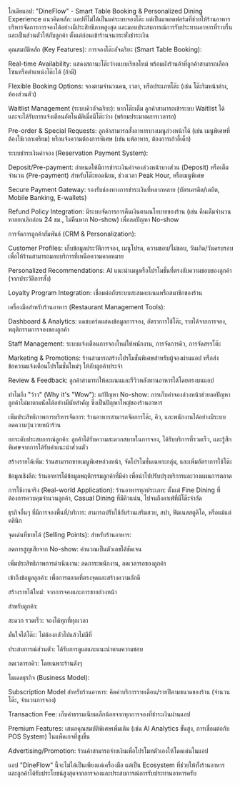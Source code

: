 ไอเดียแอป: "DineFlow" - Smart Table Booking & Personalized Dining Experience
แนวคิดหลัก: แอปที่ไม่ได้เป็นแค่ระบบจองโต๊ะ แต่เป็นแพลตฟอร์มที่ช่วยให้ร้านอาหารบริหารจัดการการจองได้อย่างมีประสิทธิภาพสูงสุด และมอบประสบการณ์การรับประทานอาหารที่ราบรื่นและเป็นส่วนตัวให้กับลูกค้า ตั้งแต่ก่อนเข้าร้านจนกระทั่งชำระเงิน

คุณสมบัติหลัก (Key Features):
การจองโต๊ะอัจฉริยะ (Smart Table Booking):

Real-time Availability: แสดงสถานะโต๊ะว่างแบบเรียลไทม์ พร้อมผังร้านค้าที่ลูกค้าสามารถเลือกโซนหรือตำแหน่งโต๊ะได้ (ถ้ามี)

Flexible Booking Options: จองตามจำนวนคน, เวลา, หรือประเภทโต๊ะ (เช่น โต๊ะริมหน้าต่าง, ห้องส่วนตัว)

Waitlist Management (ระบบคิวอัจฉริยะ): หากโต๊ะเต็ม ลูกค้าสามารถเข้าระบบ Waitlist ได้ และจะได้รับการแจ้งเตือนอัตโนมัติเมื่อมีโต๊ะว่าง (พร้อมประมาณการเวลารอ)

Pre-order & Special Requests: ลูกค้าสามารถสั่งอาหารบางเมนูล่วงหน้าได้ (เช่น เมนูพิเศษที่ต้องใช้เวลาเตรียม) หรือแจ้งความต้องการพิเศษ (เช่น แพ้อาหาร, ต้องการเก้าอี้เด็ก)

ระบบชำระเงินค่าจอง (Reservation Payment System):

Deposit/Pre-payment: กำหนดให้มีการชำระเงินค่าจองล่วงหน้าบางส่วน (Deposit) หรือเต็มจำนวน (Pre-payment) สำหรับโต๊ะยอดนิยม, ช่วงเวลา Peak Hour, หรือเมนูพิเศษ

Secure Payment Gateway: รองรับช่องทางการชำระเงินที่หลากหลาย (บัตรเครดิต/เดบิต, Mobile Banking, E-wallets)

Refund Policy Integration: มีระบบจัดการการคืนเงินตามนโยบายของร้าน (เช่น คืนเต็มจำนวนหากยกเลิกก่อน 24 ชม., ไม่คืนหาก No-show) เพื่อลดปัญหา No-show

การจัดการลูกค้าสัมพันธ์ (CRM & Personalization):

Customer Profiles: เก็บข้อมูลประวัติการจอง, เมนูโปรด, ความชอบ/ไม่ชอบ, วันเกิด/วันครบรอบ เพื่อให้ร้านสามารถมอบบริการที่เหนือความคาดหมาย

Personalized Recommendations: AI แนะนำเมนูหรือโปรโมชั่นที่ตรงกับความชอบของลูกค้า (จากประวัติการสั่ง)

Loyalty Program Integration: เชื่อมต่อกับระบบสะสมคะแนนหรือสมาชิกของร้าน

เครื่องมือสำหรับร้านอาหาร (Restaurant Management Tools):

Dashboard & Analytics: แดชบอร์ดแสดงข้อมูลการจอง, อัตราการใช้โต๊ะ, รายได้จากการจอง, พฤติกรรมการจองของลูกค้า

Staff Management: ระบบแจ้งเตือนการจองใหม่ให้พนักงาน, การจัดการคิว, การจัดสรรโต๊ะ

Marketing & Promotions: ร้านสามารถสร้างโปรโมชั่นพิเศษสำหรับผู้จองผ่านแอป หรือส่งข้อความแจ้งเตือนโปรโมชั่นใหม่ๆ ให้กับลูกค้าประจำ

Review & Feedback: ลูกค้าสามารถให้คะแนนและรีวิวหลังทานอาหารได้โดยตรงบนแอป

ทำไมถึง "ว้าว" (Why it's "Wow"):
แก้ปัญหา No-show: การเก็บค่าจองล่วงหน้าช่วยลดปัญหาลูกค้าไม่มาตามนัดได้อย่างมีนัยสำคัญ ซึ่งเป็นปัญหาใหญ่ของร้านอาหาร

เพิ่มประสิทธิภาพการบริหารจัดการ: ร้านอาหารสามารถจัดการโต๊ะ, คิว, และพนักงานได้อย่างมีระบบ ลดความวุ่นวายหน้าร้าน

ยกระดับประสบการณ์ลูกค้า: ลูกค้าได้รับความสะดวกสบายในการจอง, ได้รับบริการที่รวดเร็ว, และรู้สึกพิเศษจากการได้รับคำแนะนำส่วนตัว

สร้างรายได้เพิ่ม: ร้านสามารถขายเมนูพิเศษล่วงหน้า, จัดโปรโมชั่นเฉพาะกลุ่ม, และเพิ่มอัตราการใช้โต๊ะ

ข้อมูลเชิงลึก: ร้านอาหารได้ข้อมูลพฤติกรรมลูกค้าที่มีค่า เพื่อนำไปปรับปรุงบริการและวางแผนการตลาด

การใช้งานจริง (Real-world Application):
ร้านอาหารทุกประเภท: ตั้งแต่ Fine Dining ที่ต้องการควบคุมจำนวนลูกค้า, Casual Dining ที่มีคิวแน่น, ไปจนถึงคาเฟ่ที่มีโต๊ะจำกัด

ธุรกิจอื่นๆ ที่มีการจองพื้นที่/บริการ: สามารถปรับใช้กับร้านเสริมสวย, สปา, ฟิตเนสสตูดิโอ, หรือแม้แต่คลินิก

จุดเด่นที่ขายได้ (Selling Points):
สำหรับร้านอาหาร:

ลดการสูญเสียจาก No-show: คำนวณเป็นตัวเลขได้ชัดเจน

เพิ่มประสิทธิภาพการดำเนินงาน: ลดภาระพนักงาน, ลดเวลารอของลูกค้า

เข้าถึงข้อมูลลูกค้า: เพื่อการตลาดที่ตรงจุดและสร้างความภักดี

สร้างรายได้ใหม่: จากการจองและการขายล่วงหน้า

สำหรับลูกค้า:

สะดวก รวดเร็ว: จองได้ทุกที่ทุกเวลา

มั่นใจได้โต๊ะ: ไม่ต้องกลัวไปแล้วไม่มีที่

ประสบการณ์ส่วนตัว: ได้รับการดูแลและแนะนำตามความชอบ

ลดเวลารอคิว: โดยเฉพาะร้านดังๆ

โมเดลธุรกิจ (Business Model):

Subscription Model สำหรับร้านอาหาร: คิดค่าบริการรายเดือน/รายปีตามขนาดของร้าน (จำนวนโต๊ะ, จำนวนการจอง)

Transaction Fee: เก็บค่าธรรมเนียมเล็กน้อยจากทุกการจองที่ชำระเงินผ่านแอป

Premium Features: เสนอคุณสมบัติพิเศษเพิ่มเติม (เช่น AI Analytics ขั้นสูง, การเชื่อมต่อกับ POS System) ในแพ็คเกจที่สูงขึ้น

Advertising/Promotion: ร้านค้าสามารถจ่ายเงินเพื่อโปรโมทตัวเองให้โดดเด่นในแอป

แอป "DineFlow" นี้จะไม่ได้เป็นเพียงแค่เครื่องมือ แต่เป็น Ecosystem ที่ช่วยให้ทั้งร้านอาหารและลูกค้าได้รับประโยชน์สูงสุดจากการจองและประสบการณ์การรับประทานอาหารครับ